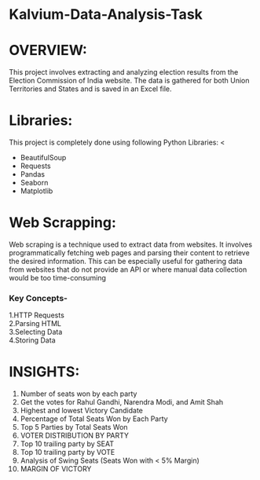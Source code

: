# Kalvium-Data-Analysis-Task
<h1><b>OVERVIEW:</b></h1>
<p>This project involves extracting and analyzing election results from the Election Commission of India website. The data is gathered for both Union Territories and States and is saved in an Excel file.</p>
<h1><b>Libraries:</b></h1>
<p>This project is completely done using following Python Libraries:
<<ul>
  <li>BeautifulSoup</li>
  <li>Requests</li>
  <li>Pandas</li>
  <li>Seaborn</li>
  <li>Matplotlib</li>
</ul></p>
<h1><b>Web Scrapping:</b></h1>
<p>Web scraping is a technique used to extract data from websites. It involves programmatically fetching web pages and parsing their content to retrieve the desired information. This can be especially useful for gathering data from websites that do not provide an API or where manual data collection would be too time-consuming</p>
<h3><b>Key Concepts-</b></h3>
1.HTTP Requests<br>
2.Parsing HTML<br>
3.Selecting Data<br>
4.Storing Data<br>
<h1><b>INSIGHTS:</b></h1>
<ol>
  <li>Number of seats won by each party</li>
  <li>Get the votes for Rahul Gandhi, Narendra Modi, and Amit Shah</li>
  <li>Highest and lowest Victory Candidate</li>
  <li>Percentage of Total Seats Won by Each Party</li>
  <li>Top 5 Parties by Total Seats Won</li>
  <li>VOTER DISTRIBUTION BY PARTY</li>
  <li>Top 10 trailing party by SEAT</li>
  <li>Top 10 trailing party by VOTE</li>
  <li>Analysis of Swing Seats (Seats Won with < 5% Margin)</li>
  <li>MARGIN OF VICTORY</li>
</ul>
